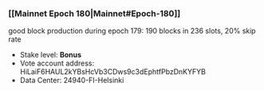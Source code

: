 ### [[Mainnet Epoch 180|Mainnet#Epoch-180]]
good block production during epoch 179: 190 blocks in 236 slots, 20% skip rate
* Stake level: **Bonus** 
* Vote account address: HiLaiF6HAUL2kYBsHcVb3CDws9c3dEphtfPbzDnKYFYB
* Data Center: 24940-FI-Helsinki
